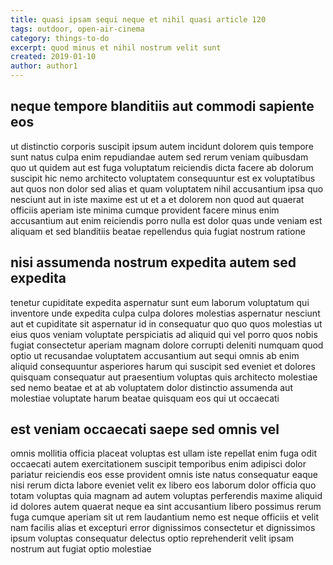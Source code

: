 ```yaml
---
title: quasi ipsam sequi neque et nihil quasi article 120
tags: outdoor, open-air-cinema
category: things-to-do
excerpt: quod minus et nihil nostrum velit sunt
created: 2019-01-10
author: author1
---
```


## neque tempore blanditiis aut commodi sapiente eos

ut distinctio corporis suscipit ipsum autem incidunt dolorem quis tempore sunt natus culpa enim repudiandae autem sed rerum veniam quibusdam quo ut quidem aut est fuga voluptatum reiciendis dicta facere ab dolorum suscipit hic nemo architecto voluptatem consequuntur est ex voluptatibus aut quos non dolor sed alias et quam voluptatem nihil accusantium ipsa quo nesciunt aut in iste maxime est ut et a et dolorem non quod aut quaerat officiis aperiam iste minima cumque provident facere minus enim accusantium aut enim reiciendis porro nulla est dolor quas unde veniam est aliquam et sed blanditiis beatae repellendus quia fugiat nostrum ratione

## nisi assumenda nostrum expedita autem sed expedita

tenetur cupiditate expedita aspernatur sunt eum laborum voluptatum qui inventore unde expedita culpa culpa dolores molestias aspernatur nesciunt aut et cupiditate sit aspernatur id in consequatur quo quo quos molestias ut eius quos veniam voluptate perspiciatis ad aliquid qui vel porro quos nobis fugiat consectetur aperiam magnam dolore corrupti deleniti numquam quod optio ut recusandae voluptatem accusantium aut sequi omnis ab enim aliquid consequuntur asperiores harum qui suscipit sed eveniet et dolores quisquam consequatur aut praesentium voluptas quis architecto molestiae sed nemo beatae et at ab voluptatem dolor distinctio assumenda aut molestiae voluptate harum beatae quisquam eos qui ut occaecati

## est veniam occaecati saepe sed omnis vel

omnis mollitia officia placeat voluptas est ullam iste repellat enim fuga odit occaecati autem exercitationem suscipit temporibus enim adipisci dolor pariatur reiciendis eos esse provident omnis iste natus consequatur eaque nisi rerum dicta labore eveniet velit ex libero eos laborum dolor officia quo totam voluptas quia magnam ad autem voluptas perferendis maxime aliquid id dolores autem quaerat neque ea sint accusantium libero possimus rerum fuga cumque aperiam sit ut rem laudantium nemo est neque officiis et velit nam facilis alias et excepturi error dignissimos consectetur et dignissimos ipsum voluptas consequatur delectus optio reprehenderit velit ipsam nostrum aut fugiat optio molestiae
